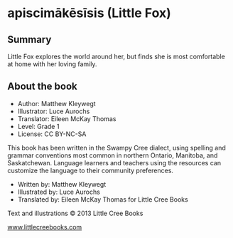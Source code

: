 # apiscimākēsīsis (Little Fox)

## Summary

Little Fox explores the world around her, but finds she is most comfortable at home with her loving family.

## About the book

* Author: Matthew Kleywegt
* Illustrator: Luce Aurochs
* Translator: Eileen McKay Thomas
* Level: Grade 1
* License: CC BY-NC-SA

This book has been written in the Swampy Cree dialect, using spelling and grammar conventions most common in northern Ontario, Manitoba, and Saskatchewan. Language learners and teachers using the resources can customize the language to their community preferences.

* Written by: Matthew Kleywegt
* Illustrated by: Luce Aurochs
* Translated by: Eileen McKay Thomas for Little Cree Books

Text and illustrations © 2013 Little Cree Books

www.littlecreebooks.com
